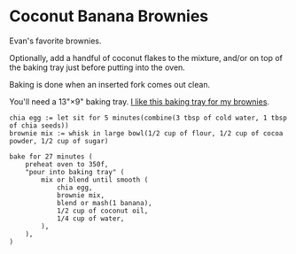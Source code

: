 Coconut Banana Brownies
========

Evan's favorite brownies.

Optionally, add a handful of coconut flakes to the mixture, and/or on top of the baking tray just before putting into the oven.

Baking is done when an inserted fork comes out clean.

You'll need a 13"×9" baking tray. <a href="https://smile.amazon.com/gp/product/B01MUGM60E/">I like this baking tray for my brownies</a>.

    chia egg := let sit for 5 minutes(combine(3 tbsp of cold water, 1 tbsp of chia seeds))
    brownie mix := whisk in large bowl(1/2 cup of flour, 1/2 cup of cocoa powder, 1/2 cup of sugar)

    bake for 27 minutes (
        preheat oven to 350f,
        "pour into baking tray" (
            mix or blend until smooth (
                chia egg,
                brownie mix,
                blend or mash(1 banana),
                1/2 cup of coconut oil,
                1/4 cup of water,
            ),
        ),
    )